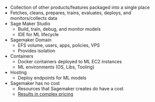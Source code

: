 
- Collection of other products/features packaged into a single place
- Fetches, cleans, prepares, trains, evaluates, deploys, and monitors/collects data
- Sage Maker Studio
	- Build, train, debug, and monitor models
	- IDE for ML lifecycle
- Sagemaker Domain
	- EFS volume, users, apps, policies, VPS
	- Provides isolation
- Containers
	- Docker containers deployed to ML EC2 instances
	- ML environments (OS, Libs, Tooling)
- Hosting
	- Deploy endpoints for ML models
- Sagemaker has no cost
	- Resources that Sagemaker creates do have a cost
	- [Results in complex pricing](https://aws.amazon.com/sagemaker/pricing)